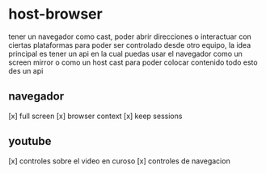 # host-browser
tener un navegador como cast, poder abrir direcciones o interactuar con ciertas plataformas para poder ser controlado desde otro equipo, la idea principal es tener un api en la cual puedas usar el navegador como un screen mirror o como un host cast para poder colocar contenido todo esto des un api



## navegador
[x] full screen
[x] browser context
[x] keep sessions 

## youtube 
[x] controles sobre el video en curoso
[x] controles de navegacion
